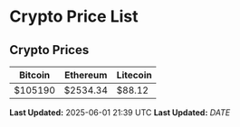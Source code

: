 # Crypto Price List

## Crypto Prices
| Bitcoin | Ethereum | Litecoin |
| ------- | -------- | -------- |
| $105190 | $2534.34 | $88.12 |
**Last Updated:** 2025-06-01 21:39 UTC
**Last Updated:** $DATE$
